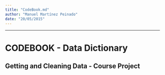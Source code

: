 ```yaml
---
title: "CodeBook.md"
author: "Manuel Martínez Peinado"
date: "20/05/2015"
---
```

**************

# CODEBOOK - Data Dictionary
## Getting and Cleaning Data - Course Project
